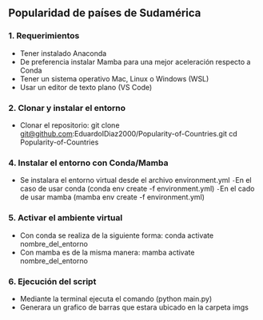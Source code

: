 ## Popularidad de países de Sudamérica

### 1. Requerimientos
* Tener instalado Anaconda  
* De preferencia instalar Mamba para una mejor aceleración respecto a Conda  
* Tener un sistema operativo Mac, Linux o Windows (WSL)  
* Usar un editor de texto plano (VS Code)  

### 2. Clonar y instalar el entorno

* Clonar el repositorio:
  git clone git@github.com:EduardoIDiaz2000/Popularity-of-Countries.git
  cd Popularity-of-Countries

### 4. Instalar el entorno con Conda/Mamba 
* Se instalara el entorno virtual desde el archivo environment.yml
`-`En el caso de usar conda (conda env create -f environment.yml)
`-`En el cado de usar mamba (mamba env create -f environment.yml)

### 5. Activar el ambiente virtual
* Con conda se realiza de la siguiente forma: conda activate nombre_del_entorno
* Con mamba es de la misma manera: mamba activate nombre_del_entorno

### 6. Ejecución del script
* Mediante la terminal ejecuta el comando (python main.py)
* Generara un grafico de barras que estara ubicado en la carpeta imgs